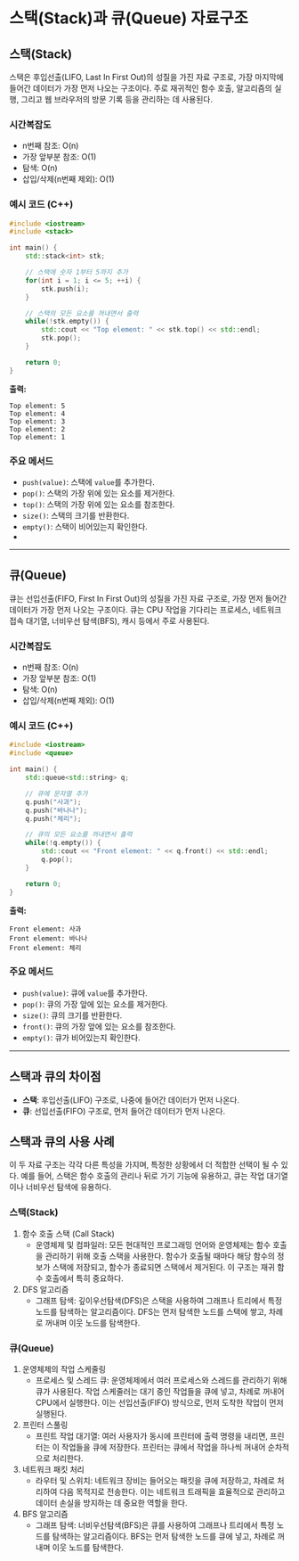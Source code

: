 
# 스택(Stack)과 큐(Queue) 자료구조

## 스택(Stack)

스택은 후입선출(LIFO, Last In First Out)의 성질을 가진 자료 구조로, 가장 마지막에 들어간 데이터가 가장 먼저 나오는 구조이다. 주로 재귀적인 함수 호출, 알고리즘의 실행, 그리고 웹 브라우저의 방문 기록 등을 관리하는 데 사용된다.

### 시간복잡도
- n번째 참조: O(n)
- 가장 앞부분 참조: O(1)
- 탐색: O(n)
- 삽입/삭제(n번째 제외): O(1)

### 예시 코드 (C++)
```cpp
#include <iostream>
#include <stack>

int main() {
    std::stack<int> stk;

    // 스택에 숫자 1부터 5까지 추가
    for(int i = 1; i <= 5; ++i) {
        stk.push(i);
    }

    // 스택의 모든 요소를 꺼내면서 출력
    while(!stk.empty()) {
        std::cout << "Top element: " << stk.top() << std::endl;
        stk.pop();
    }

    return 0;
}
```

**출력:**
```
Top element: 5
Top element: 4
Top element: 3
Top element: 2
Top element: 1
```

### 주요 메서드
- `push(value)`: 스택에 `value`를 추가한다.
- `pop()`: 스택의 가장 위에 있는 요소를 제거한다.
- `top()`: 스택의 가장 위에 있는 요소를 참조한다.
- `size()`: 스택의 크기를 반환한다.
- `empty()`: 스택이 비어있는지 확인한다.
- 
---

## 큐(Queue)

큐는 선입선출(FIFO, First In First Out)의 성질을 가진 자료 구조로, 가장 먼저 들어간 데이터가 가장 먼저 나오는 구조이다. 큐는 CPU 작업을 기다리는 프로세스, 네트워크 접속 대기열, 너비우선 탐색(BFS), 캐시 등에서 주로 사용된다.

### 시간복잡도
- n번째 참조: O(n)
- 가장 앞부분 참조: O(1)
- 탐색: O(n)
- 삽입/삭제(n번째 제외): O(1)

### 예시 코드 (C++)
```cpp
#include <iostream>
#include <queue>

int main() {
    std::queue<std::string> q;

    // 큐에 문자열 추가
    q.push("사과");
    q.push("바나나");
    q.push("체리");

    // 큐의 모든 요소를 꺼내면서 출력
    while(!q.empty()) {
        std::cout << "Front element: " << q.front() << std::endl;
        q.pop();
    }

    return 0;
}
```

**출력:**
```
Front element: 사과
Front element: 바나나
Front element: 체리
```

### 주요 메서드
- `push(value)`: 큐에 `value`를 추가한다.
- `pop()`: 큐의 가장 앞에 있는 요소를 제거한다.
- `size()`: 큐의 크기를 반환한다.
- `front()`: 큐의 가장 앞에 있는 요소를 참조한다.
- `empty()`: 큐가 비어있는지 확인한다.

---

## 스택과 큐의 차이점
- **스택**: 후입선출(LIFO) 구조로, 나중에 들어간 데이터가 먼저 나온다.
- **큐**: 선입선출(FIFO) 구조로, 먼저 들어간 데이터가 먼저 나온다.

## 스택과 큐의 사용 사례

이 두 자료 구조는 각각 다른 특성을 가지며, 특정한 상황에서 더 적합한 선택이 될 수 있다. 예를 들어, 스택은 함수 호출의 관리나 뒤로 가기 기능에 유용하고, 큐는 작업 대기열이나 너비우선 탐색에 유용하다.

### 스택(Stack)
1. 함수 호출 스택 (Call Stack)
   - 운영체제 및 컴파일러: 모든 현대적인 프로그래밍 언어와 운영체제는 함수 호출을 관리하기 위해 호출 스택을 사용한다. 함수가 호출될 때마다 해당 함수의 정보가 스택에 저장되고, 함수가 종료되면 스택에서 제거된다. 이 구조는 재귀 함수 호출에서 특히 중요하다.
2. DFS 알고리즘
   - 그래프 탐색: 깊이우선탐색(DFS)은 스택을 사용하여 그래프나 트리에서 특정 노드를 탐색하는 알고리즘이다. DFS는 먼저 탐색한 노드를 스택에 쌓고, 차례로 꺼내며 이웃 노드를 탐색한다.

### 큐(Queue)
1. 운영체제의 작업 스케줄링
   - 프로세스 및 스레드 큐: 운영체제에서 여러 프로세스와 스레드를 관리하기 위해 큐가 사용된다. 작업 스케줄러는 대기 중인 작업들을 큐에 넣고, 차례로 꺼내어 CPU에서 실행한다. 이는 선입선출(FIFO) 방식으로, 먼저 도착한 작업이 먼저 실행된다.
2. 프린터 스풀링
   - 프린트 작업 대기열: 여러 사용자가 동시에 프린터에 출력 명령을 내리면, 프린터는 이 작업들을 큐에 저장한다. 프린터는 큐에서 작업을 하나씩 꺼내어 순차적으로 처리한다.
3. 네트워크 패킷 처리
   - 라우터 및 스위치: 네트워크 장비는 들어오는 패킷을 큐에 저장하고, 차례로 처리하여 다음 목적지로 전송한다. 이는 네트워크 트래픽을 효율적으로 관리하고 데이터 손실을 방지하는 데 중요한 역할을 한다.
4. BFS 알고리즘
   - 그래프 탐색: 너비우선탐색(BFS)은 큐를 사용하여 그래프나 트리에서 특정 노드를 탐색하는 알고리즘이다. BFS는 먼저 탐색한 노드를 큐에 넣고, 차례로 꺼내며 이웃 노드를 탐색한다.
